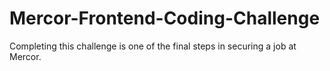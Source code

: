 # Mercor-Frontend-Coding-Challenge
Completing this challenge is one of the final steps in securing a job at Mercor.
